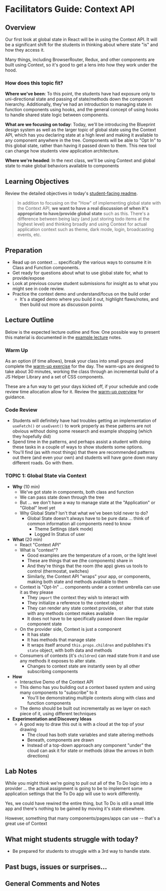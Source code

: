 # Facilitators Guide: Context API

## Overview

Our first look at global state in React will be in using the Context API. It will be a significant shift for the students in thinking about where state "is" and how they access it.

Many things, including BrowserRouter, Redux, and other components are built using Context, so it's good to get a lens into how they work under the hood.

### How does this topic fit?

**Where we've been**:
To this point, the students have had exposure only to uni-directional state and passing of state/methods down the component hierarchy. Additionally, they've had an introduction to managing state in function components using hooks, and the general concept of using hooks to handle shared state logic between components.

**What are we focusing on today**:
Today, we'll be introducing the Blueprint design system as well as the larger topic of global state using the Context API, which has you declaring state at a high level and making it available to any component anywhere in the tree. Components will be able to "Opt In" to this global state, rather than having it passed down to them. This new tool can change how students view application architecture.

**Where we're headed**:
In the next class, we'll be using Context and global state to make global behaviors available to components

## Learning Objectives

Review the detailed objectives in today's [student-facing readme](../README.md).

> In addition to focusing on the "How" of implementing global state with the Context API, **we want to have a real discussion of when it's appropriate to have/provide global state** such as this. There's a difference between being lazy (and just storing todo items at the highest level) and thinking broadly and using Context for actual application context such as theme, dark mode, login, broadcasting events, etc.

## Preparation

- Read up on context ... specifically the various ways to consume it in Class and Function components.
- Get ready for questions about what to use global state for, what to provide/expose
- Look at previous course student submissions for insight as to what you might see in code review.
- Practice the context demo and understand/focus on the build order
  - It's a staged demo where you build it out, highlight flaws/notes, and then build out more as discussion points

## Lecture Outline

Below is the expected lecture outline and flow. One possible way to present this material is documented in the [example lecture](./LECTURE-EXAMPLE.md) notes.

### Warm Up

As an option (if time allows), break your class into small groups and complete the [warm-up exercise](../warm-up/README.md) for the day. The warm-ups are designed to take about 30 minutes, working the class through an incremental build of a JS Helper Library and a set of CSS components.

These are a fun way to get your days kicked off, if your schedule and code review time allocation allow for it. Review the [warm-up overview](../../warm-ups/README.md) for guidance.

### Code Review

- Students will definitely have had troubles getting an implementation of `useFetch()` or `useEvent()` to work properly as these patterns are not obvious without doing some research and example shopping (which they hopefully did)
- Spend time in the patterns, and perhaps assist a student with doing these tasks in a couple of ways to show students some options.
- You'll find (as with most things) that there are recommended patterns out there (and even your own) and students will have gone down many different roads. Go with them.

### TOPIC 1: Global State via Context

- **Why** (10 min)
  - We've got state in components, both class and function
  - We can pass state down through the tree
  - But ... we don't have a way to manage state at the "Application" or "Global" level yet
  - Why Global State?  Isn't that what we've been told never to do?
    - Global State doesn't always have to be pure data ... think of common information all components need to know
      - Theme Settings (dark mode)
      - Logged In Status of user
- **What** (20 min)
  - React "Context API"
  - What is "context"?
    - Good examples are the temperature of a room, or the light level
    - These are things that we (the components) share in
    - And they're things that the room (the app) gives us tools to control (thermostat, switches)
    - Similarly, the Context API "wraps" your app, or components, making both state and methods available to them
  - Context is "Opt-In" ... components under a context umbrella can use it as they please
    - They `import` the context they wish to interact with
    - They initialize a reference to the context object
    - They can render any state context provides, or alter that state with any methods context makes available
    - It does not have to be specifically passed down like regular component state
  - On the provider side, Context is just a component
    - It has state
    - It has methods that manage state
    - It wraps itself around `this.props.children` and publishes it's `state` object, with both data and methods
  - Consumers of contexts (it's `children`) can read state from it and use any methods it exposes to alter state.
    - Changes to context state are instantly seen by all other subscribing components
- **How**
  - Interactive Demo of the Context API
  - This demo has you building out a context based system and using many components to "subscribe" to it
    - You'll be demonstrating multiple contexts along with class and function components
  - The demo should be built out incrementally as we layer on each piece of it, using different techniques
- **Experimentation and Discovery Ideas**
  - A good way to draw this out is with a cloud at the top of your drawing
    - The cloud has both state variables and state altering methods
    - Beneath, components are drawn
    - Instead of a top-down approach any component "under" the cloud can ask it for state or methods (draw the arrows in both directions)

## Lab Notes

While you might think we're going to pull out all of the To Do logic into a provider ... the actual assignment is going to be to implement some application settings that the To Do app will use to work differently.

Yes, we could have rewired the entire thing, but To Do is still a small little app and there's nothing to be gained by moving it's state elsewhere.

However, something that many components/pages/apps can use -- that's a great use of Context

## What might students struggle with today?

- Be prepared for students to struggle with a 3rd way to handle state.

## Past bugs, issues or surprises...

## General Comments and Notes
